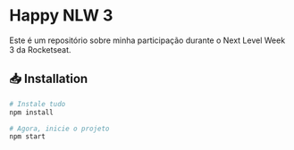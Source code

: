 # Happy NLW 3

Este é um repositório sobre minha participação durante o Next Level Week 3 da Rocketseat.

## 📥 Installation

```bash
# Instale tudo
npm install

# Agora, inicie o projeto
npm start
```
